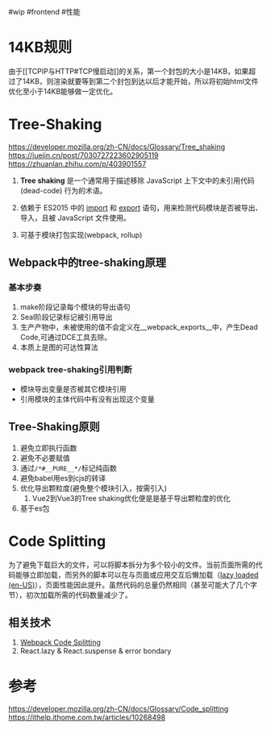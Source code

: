 #wip #frontend #性能 
# 14KB规则

由于[[TCPIP与HTTP#TCP慢启动]]的关系，第一个封包的大小是14KB，如果超过了14KB，则渲染就要等到第二个封包到达以后才能开始，所以将初始html文件优化至小于14KB能够做一定优化。
# Tree-Shaking

https://developer.mozilla.org/zh-CN/docs/Glossary/Tree_shaking
https://juejin.cn/post/7030727223602905119
https://zhuanlan.zhihu.com/p/403901557


1. **Tree shaking** 是一个通常用于描述移除 JavaScript 上下文中的未引用代码 (dead-code) 行为的术语。

2. 依赖于 ES2015 中的 [import](https://developer.mozilla.org/zh-CN/docs/Web/JavaScript/Reference/Statements/import) 和 [export](https://developer.mozilla.org/zh-CN/docs/Web/JavaScript/Reference/Statements/export) 语句，用来检测代码模块是否被导出、导入，且被 JavaScript 文件使用。

3. 可基于模块打包实现(webpack, rollup)

## Webpack中的tree-shaking原理

### 基本步奏
1. make阶段记录每个模块的导出语句
2. Seal阶段记录标记被引用导出
3. 生产产物中，未被使用的值不会定义在__webpack_exports__中，产生Dead Code,可通过DCE工具去除。
4. 本质上是图的可达性算法

### webpack tree-shaking引用判断

-   模块导出变量是否被其它模块引用
-   引用模块的主体代码中有没有出现这个变量

## Tree-Shaking原则

1. 避免立即执行函数
2. 避免不必要赋值
3. 通过`/*#__PURE__*/`标记纯函数
4. 避免babel用es到cjs的转译
5. 优化导出颗粒度(避免整个模块引入，按需引入) 
	1. Vue2到Vue3的Tree shaking优化便是是基于导出颗粒度的优化
6. 基于es包 

# Code Splitting

为了避免下载巨大的文件，可以将脚本拆分为多个较小的文件。当前页面所需的代码能够立即加载，而另外的脚本可以在与页面或应用交互后懒加载（[lazy loaded (en-US)](https://developer.mozilla.org/en-US/docs/Glossary/Lazy_load "Currently only available in English (US)")），页面性能因此提升。虽然代码的总量仍然相同（甚至可能大了几个字节），初次加载所需的代码数量减少了。

## 相关技术
1. [Webpack Code Splitting](https://webpack.js.org/guides/code-splitting/#root)
2. React.lazy & React.suspense & error bondary
# 参考
https://developer.mozilla.org/zh-CN/docs/Glossary/Code_splitting
https://ithelp.ithome.com.tw/articles/10268498